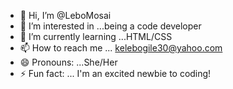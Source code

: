 - 👋 Hi, I’m @LeboMosai
- 👀 I’m interested in ...being a code developer
- 🌱 I’m currently learning ...HTML/CSS
- 📫 How to reach me ... kelebogile30@yahoo.com
- 😄 Pronouns: ...She/Her
- ⚡ Fun fact: ... I'm an excited newbie to coding!

<!---
LeboMosai/LeboMosai is a ✨ special ✨ repository because its `README.md` (this file) appears on your GitHub profile.
You can click the Preview link to take a look at your changes.
--->
